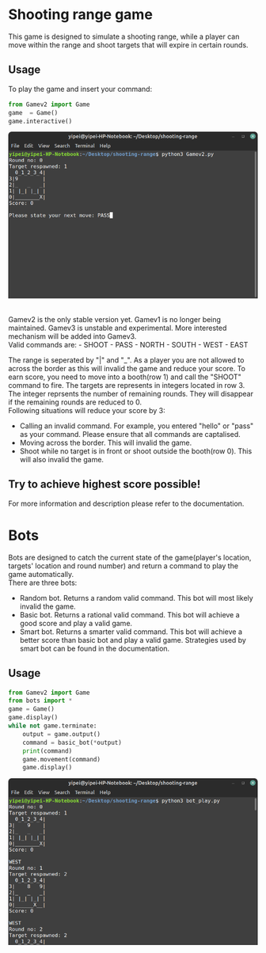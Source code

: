 # Shooting range game
This game is designed to simulate a shooting range, while a player can move within the range and shoot targets that will expire in certain rounds.

## Usage
To play the game and insert your command:
```python
from Gamev2 import Game
game  = Game()
game.interactive()
```
![game_usage](game_usage.png)

<br>
Gamev2 is the only stable version yet. Gamev1 is no longer being maintained. Gamev3 is unstable and experimental. More interested mechanism will be added into Gamev3.

<br>
Valid commands are:
- SHOOT
- PASS
- NORTH
- SOUTH
- WEST
- EAST

The range is seperated by "|" and "_". As a player you are not allowed to across the border as this will invalid the game and reduce your score. To earn score, you need to move into a booth(row 1) and call the "SHOOT" command to fire. The targets are represents in integers located in row 3. The integer reprsents the number of remaining rounds. They will disappear if the remaining rounds are reduced to 0.
<br>
Following situations will reduce your score by 3:
- Calling an invalid command. For example, you entered "hello" or "pass" as your command. Please ensure that all commands are captalised.
- Moving across the border. This will invalid the game.
- Shoot while no target is in front or shoot outside the booth(row 0). This will also invalid the game.

## Try to achieve highest score possible!
For more information and description please refer to the documentation.

# Bots
Bots are designed to catch the current state of the game(player's location, targets' location and round number) and return a command to play the game automatically.
<br>
There are three bots:
- Random bot. Returns a random valid command. This bot will most likely invalid the game.
- Basic bot. Returns a rational valid command. This bot will achieve a good score and play a valid game.
- Smart bot. Returns a smarter valid command. This bot will achieve a better score than basic bot and play a valid game. Strategies used by smart bot can be found in the documentation.

## Usage
```python
from Gamev2 import Game
from bots import *
game = Game()
game.display()
while not game.terminate:
	output = game.output()
	command = basic_bot(*output)
	print(command)
	game.movement(command)
	game.display()
``` 
![bot_usage](bot_usage.png)
<br>
